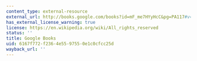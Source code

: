 ```yaml
---
content_type: external-resource
external_url: http://books.google.com/books?id=mF_me7HYyHcC&pg=PA117#v=onepage
has_external_license_warning: true
license: https://en.wikipedia.org/wiki/All_rights_reserved
status: ''
title: Google Books
uid: 6167f772-f236-4e55-9755-0e1c0cfcc25d
wayback_url: ''
---
```

